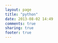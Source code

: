 ```yaml
---
layout: page
title: "python"
date: 2013-08-02 14:49
comments: true
sharing: true
footer: true
---
```

